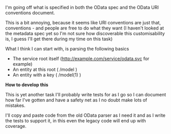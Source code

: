 I'm going off what is specified in both the OData spec and the OData URI conventions document.

This is a bit annoying, because it seems like URI conventions are just that, conventions - and people are free to do what they want (I haven't looked at the metadata spec yet so I'm not sure how discoverable this customisability is, I guess I'll get there during my time on this task)

What I think I can start with, is parsing the following basics

- The service root itself (http://example.com/service/odata.svc for example)
- An entity at this root ( /model )
- An entity with a key ( /model(1) )


**How to develop this**

This is yet another task I'll probably write tests for as I go so I can document how far I've gotten and have a safety net as I no doubt make lots of mistakes.

I'll copy and paste code from the old OData parser as I need it and as I write the tests to support it, in this even the legacy code will end up with coverage.



